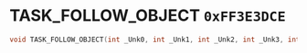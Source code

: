 # TASK_FOLLOW_OBJECT `0xFF3E3DCE`

```cpp
void TASK_FOLLOW_OBJECT(int _Unk0, int _Unk1, int _Unk2, int _Unk3, int _Unk4, int _Unk5, int _Unk6, int _Unk7, int _Unk8, int _Unk9);
```